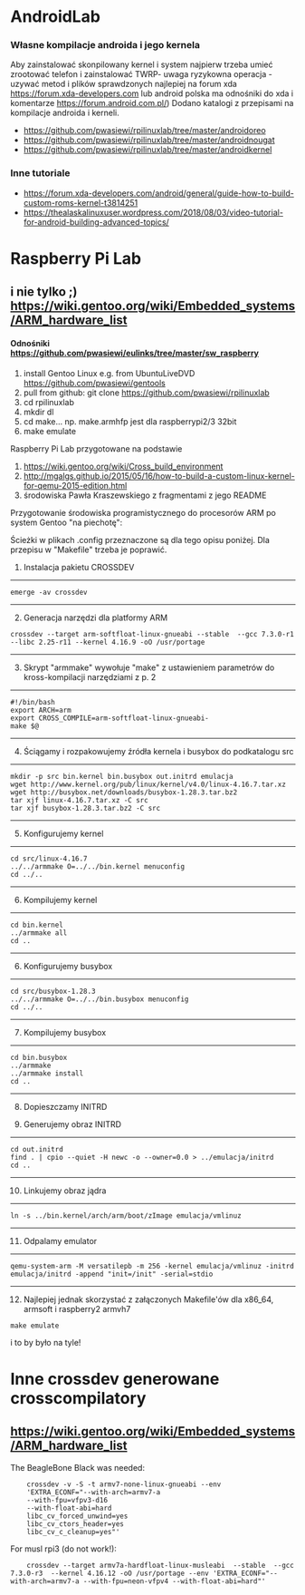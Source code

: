 # AndroidLab
### Własne kompilacje androida i jego kernela 
Aby zainstalować skonpilowany kernel i system najpierw trzeba umieć zrootować telefon i zainstalować TWRP- uwaga ryzykowna operacja - uzywać metod i plików sprawdzonych najlepiej na forum xda <https://forum.xda-developers.com> lub android polska ma odnośniki do xda i komentarze <https://forum.android.com.pl/>)
Dodano katalogi z przepisami na kompilacje androida i kerneli.
 - https://github.com/pwasiewi/rpilinuxlab/tree/master/androidoreo
 - https://github.com/pwasiewi/rpilinuxlab/tree/master/androidnougat
 - https://github.com/pwasiewi/rpilinuxlab/tree/master/androidkernel

### Inne tutoriale
 - https://forum.xda-developers.com/android/general/guide-how-to-build-custom-roms-kernel-t3814251
 - https://thealaskalinuxuser.wordpress.com/2018/08/03/video-tutorial-for-android-building-advanced-topics/


# Raspberry Pi Lab 
## i nie tylko ;) https://wiki.gentoo.org/wiki/Embedded_systems/ARM_hardware_list
#### Odnośniki https://github.com/pwasiewi/eulinks/tree/master/sw_raspberry

1. install Gentoo Linux e.g. from UbuntuLiveDVD https://github.com/pwasiewi/gentools
2. pull from github: git clone https://github.com/pwasiewi/rpilinuxlab
3. cd rpilinuxlab
4. mkdir dl
5. cd make... np. make.armhfp jest dla raspberrypi2/3 32bit
6. make emulate

Raspberry Pi Lab przygotowane na podstawie 
1) https://wiki.gentoo.org/wiki/Cross_build_environment
2) http://mgalgs.github.io/2015/05/16/how-to-build-a-custom-linux-kernel-for-qemu-2015-edition.html
3) środowiska Pawła Kraszewskiego z fragmentami z jego README

Przygotowanie środowiska programistycznego do procesorów ARM po system Gentoo
"na piechotę":

Ścieżki w plikach .config przeznaczone są dla tego opisu poniżej. Dla przepisu
w "Makefile" trzeba je poprawić.

1. Instalacja pakietu CROSSDEV

----------------------------------------------------------------------------
```
emerge -av crossdev
```
----------------------------------------------------------------------------

2. Generacja narzędzi dla platformy ARM
```
crossdev --target arm-softfloat-linux-gnueabi --stable  --gcc 7.3.0-r1 --libc 2.25-r11 --kernel 4.16.9 -oO /usr/portage
```
----------------------------------------------------------------------------

3. Skrypt "armmake" wywołuje "make" z ustawieniem parametrów do kross-kompilacji
   narzędziami z p. 2

----------------------------------------------------------------------------
```
#!/bin/bash
export ARCH=arm
export CROSS_COMPILE=arm-softfloat-linux-gnueabi-
make $@
```
----------------------------------------------------------------------------

4. Ściągamy i rozpakowujemy źródła kernela i busybox do podkatalogu src

----------------------------------------------------------------------------
```
mkdir -p src bin.kernel bin.busybox out.initrd emulacja
wget http://www.kernel.org/pub/linux/kernel/v4.0/linux-4.16.7.tar.xz
wget http://busybox.net/downloads/busybox-1.28.3.tar.bz2
tar xjf linux-4.16.7.tar.xz -C src
tar xjf busybox-1.28.3.tar.bz2 -C src
```
----------------------------------------------------------------------------

5. Konfigurujemy kernel

----------------------------------------------------------------------------
```
cd src/linux-4.16.7
../../armmake O=../../bin.kernel menuconfig
cd ../..
```
----------------------------------------------------------------------------

6. Kompilujemy kernel

----------------------------------------------------------------------------
```
cd bin.kernel
../armmake all
cd ..
```
----------------------------------------------------------------------------

6. Konfigurujemy busybox

----------------------------------------------------------------------------
```
cd src/busybox-1.28.3
../../armmake O=../../bin.busybox menuconfig
cd ../..
```
----------------------------------------------------------------------------

7. Kompilujemy busybox

----------------------------------------------------------------------------
```
cd bin.busybox
../armmake
../armmake install
cd ..
```
----------------------------------------------------------------------------

8. Dopieszczamy INITRD

9. Generujemy obraz INITRD

----------------------------------------------------------------------------
```
cd out.initrd
find . | cpio --quiet -H newc -o --owner=0.0 > ../emulacja/initrd
cd ..
```
----------------------------------------------------------------------------

10. Linkujemy obraz jądra

----------------------------------------------------------------------------
```
ln -s ../bin.kernel/arch/arm/boot/zImage emulacja/vmlinuz
```
----------------------------------------------------------------------------

11. Odpalamy emulator

----------------------------------------------------------------------------
```
qemu-system-arm -M versatilepb -m 256 -kernel emulacja/vmlinuz -initrd emulacja/initrd -append "init=/init" -serial=stdio
```
----------------------------------------------------------------------------

12. Najlepiej jednak skorzystać z załączonych Makefile'ów dla x86_64, armsoft i raspberry2 armvh7
```
make emulate
```
i to by było na tyle!

# Inne crossdev generowane crosscompilatory
## https://wiki.gentoo.org/wiki/Embedded_systems/ARM_hardware_list

The BeagleBone Black was needed:
```
    crossdev -v -S -t armv7-none-linux-gnueabi --env
    'EXTRA_ECONF="--with-arch=armv7-a
    --with-fpu=vfpv3-d16
    --with-float-abi=hard
    libc_cv_forced_unwind=yes
    libc_cv_ctors_header=yes
    libc_cv_c_cleanup=yes"'
```
For musl rpi3 (do not work!):
```
    crossdev --target armv7a-hardfloat-linux-musleabi  --stable  --gcc 7.3.0-r3  --kernel 4.16.12 -oO /usr/portage --env 'EXTRA_ECONF="--with-arch=armv7-a --with-fpu=neon-vfpv4 --with-float-abi=hard"'
```


